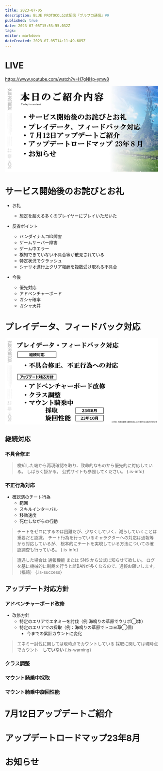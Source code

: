 ```yaml
---
title: 2023-07-05
description: BLUE PROTOCOL公式配信『ブルプロ通信』#9
published: true
date: 2023-07-05T15:53:55.032Z
tags: 
editor: markdown
dateCreated: 2023-07-05T14:11:49.685Z
---
```


# LIVE
https://www.youtube.com/watch?v=H7gNHp-ymw8

![blue_protocol公式配信『ブルプロ通信』_9_11-42_screenshot.png](/ブルプロ通信/2023-07-05/blue_protocol公式配信『ブルプロ通信』_9_11-42_screenshot.png)

# サービス開始後のお詫びとお礼
+ お礼
	+ 想定を超える多くのプレイヤーにプレイいただいた

+ 反省ポイント
	+ バンダイナムコID障害
  + ゲームサーバー障害
  + ゲーム中エラー
  + 検知できていない不具合等が散見されている
  + 特定状況でクラッシュ
  + シナリオ進行上クリア報酬を複数受け取れる不具合

+ 今後
	+ 優先対応
  	+ アドベンチャーボード
    + ガシャ確率
    + ガシャ天井
  

# プレイデータ、フィードバック対応
![blue_protocol公式配信『ブルプロ通信』_9_15-45_screenshot.png](/ブルプロ通信/2023-07-05/blue_protocol公式配信『ブルプロ通信』_9_15-45_screenshot.png)

## 継続対応

### 不具合修正
> 検知した端から再現確認を取り、致命的なものから優先的に対応している。
> しばらく掛かる。
> 公式サイトも参照してください。
{.is-info}


### 不正行為対応
+ 確認済のチート行為
	+ 範囲
  + スキルインターバル
  + 移動速度
  + 死亡しながらの行動

> チートをゼロにするのは困難だが、少なくしていく、減らしていくことは重要だと認識。
> チート行為を行っているキャラクターへの対応は通報等から対応しているが、
> 根本的にチートを実現している方法についての確認調査も行っている。
{.is-info}


> 遭遇した場合は 通報機能 または SNS から公式に知らせて欲しい。
> ログを基に機械的に制裁を行うと誤BANが多くなるので、通報お願いします。（福崎）
{.is-success}

## アップデート対応方針

### アドベンチャーボード改修
+ 改修方針
	+ 特定のエリアでエネミーを討伐（例:海鳴りの草原でウリボ◯体）
  + 特定のエリアでの採取（例：海鳴りの草原でトコヨ草◯個）
  	+ 今までの累計カウントに変化

> エネミー討伐に関しては現時点でカウントしている
> 採取に関しては現時点でカウント　**していない**
{.is-warning}


### クラス調整

### マウント騎乗中採取

### マウント騎乗中旋回性能






# 7月12日アップデートご紹介


# アップデートロードマップ23年8月


# お知らせ